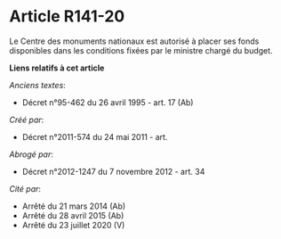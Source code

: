 # Article R141-20

Le Centre des monuments nationaux est autorisé à placer ses fonds disponibles dans les conditions fixées par le ministre
chargé du budget.

**Liens relatifs à cet article**

_Anciens textes_:

  - Décret n°95-462 du 26 avril 1995 - art. 17 (Ab)

_Créé par_:

  - Décret n°2011-574 du 24 mai 2011  - art.

_Abrogé par_:

  - Décret n°2012-1247 du 7 novembre 2012 - art. 34

_Cité par_:

  - Arrêté du 21 mars 2014 (Ab)
  - Arrêté du 28 avril 2015 (Ab)
  - Arrêté du 23 juillet 2020 (V)
